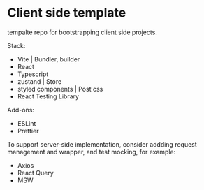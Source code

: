 # Client side template

tempalte repo for bootstrapping client side projects.

Stack:

- Vite | Bundler, builder
- React
- Typescript
- zustand | Store
- styled components | Post css
- React Testing Library

Add-ons:

- ESLint
- Prettier

To support server-side implementation, consider addding request management and wrapper, and test mocking, for example:

- Axios
- React Query
- MSW

